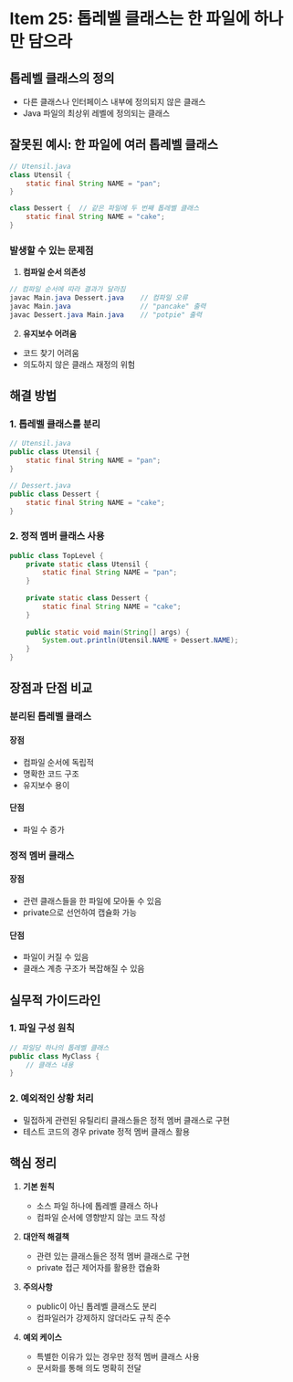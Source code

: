 # Item 25: 톱레벨 클래스는 한 파일에 하나만 담으라

## 톱레벨 클래스의 정의
- 다른 클래스나 인터페이스 내부에 정의되지 않은 클래스
- Java 파일의 최상위 레벨에 정의되는 클래스

## 잘못된 예시: 한 파일에 여러 톱레벨 클래스

```java
// Utensil.java
class Utensil {
    static final String NAME = "pan";
}

class Dessert {  // 같은 파일에 두 번째 톱레벨 클래스
    static final String NAME = "cake";
}
```

### 발생할 수 있는 문제점

1. **컴파일 순서 의존성**
```java
// 컴파일 순서에 따라 결과가 달라짐
javac Main.java Dessert.java    // 컴파일 오류
javac Main.java                 // "pancake" 출력
javac Dessert.java Main.java    // "potpie" 출력
```

2. **유지보수 어려움**
- 코드 찾기 어려움
- 의도하지 않은 클래스 재정의 위험

## 해결 방법

### 1. 톱레벨 클래스를 분리
```java
// Utensil.java
public class Utensil {
    static final String NAME = "pan";
}

// Dessert.java
public class Dessert {
    static final String NAME = "cake";
}
```

### 2. 정적 멤버 클래스 사용
```java
public class TopLevel {
    private static class Utensil {
        static final String NAME = "pan";
    }
    
    private static class Dessert {
        static final String NAME = "cake";
    }
    
    public static void main(String[] args) {
        System.out.println(Utensil.NAME + Dessert.NAME);
    }
}
```

## 장점과 단점 비교

### 분리된 톱레벨 클래스
#### 장점
- 컴파일 순서에 독립적
- 명확한 코드 구조
- 유지보수 용이

#### 단점
- 파일 수 증가

### 정적 멤버 클래스
#### 장점
- 관련 클래스들을 한 파일에 모아둘 수 있음
- private으로 선언하여 캡슐화 가능

#### 단점
- 파일이 커질 수 있음
- 클래스 계층 구조가 복잡해질 수 있음

## 실무적 가이드라인

### 1. 파일 구성 원칙
```java
// 파일당 하나의 톱레벨 클래스
public class MyClass {
    // 클래스 내용
}
```

### 2. 예외적인 상황 처리
- 밀접하게 관련된 유틸리티 클래스들은 정적 멤버 클래스로 구현
- 테스트 코드의 경우 private 정적 멤버 클래스 활용

## 핵심 정리

1. **기본 원칙**
   - 소스 파일 하나에 톱레벨 클래스 하나
   - 컴파일 순서에 영향받지 않는 코드 작성

2. **대안적 해결책**
   - 관련 있는 클래스들은 정적 멤버 클래스로 구현
   - private 접근 제어자를 활용한 캡슐화

3. **주의사항**
   - public이 아닌 톱레벨 클래스도 분리
   - 컴파일러가 강제하지 않더라도 규칙 준수

4. **예외 케이스**
   - 특별한 이유가 있는 경우만 정적 멤버 클래스 사용
   - 문서화를 통해 의도 명확히 전달